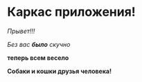 # Каркас приложения!

_Прывет!!!_

*Без вас __было__ скучно*

__теперь всем весело__

**Собаки и кошки друзья человека!**
